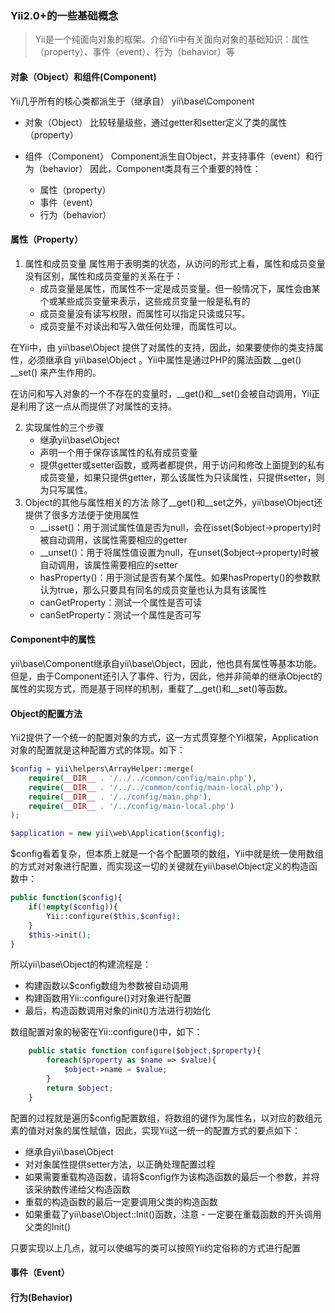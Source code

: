### Yii2.0+的一些基础概念

> Yii是一个纯面向对象的框架。介绍Yii中有关面向对象的基础知识：属性（property）、事件（event）、行为（behavior）等

#### 对象（Object）和组件(Component)
 Yii几乎所有的核心类都派生于（继承自） yii\base\Component

- 对象（Object）
比较轻量级些，通过getter和setter定义了类的属性（property）

- 组件（Component）
Component派生自Object，并支持事件（event）和行为（behavior）
因此，Component类具有三个重要的特性：
    + 属性（property）
    + 事件（event）
    + 行为（behavior）

#### 属性（Property）
1. 属性和成员变量
属性用于表明类的状态，从访问的形式上看，属性和成员变量没有区别，属性和成员变量的关系在于：
    - 成员变量是属性，而属性不一定是成员变量。但一般情况下，属性会由某个或某些成员变量来表示，这些成员变量一般是私有的
    - 成员变量没有读写权限，而属性可以指定只读或只写。
    - 成员变量不对读出和写入做任何处理，而属性可以。

在Yii中，由 yii\base\Object 提供了对属性的支持，因此，如果要使你的类支持属性，必须继承自 yii\base\Object 。Yii中属性是通过PHP的魔法函数 __get() __set() 来产生作用的。

在访问和写入对象的一个不存在的变量时，__get()和__set()会被自动调用，Yii正是利用了这一点从而提供了对属性的支持。

2. 实现属性的三个步骤
    - 继承yii\base\Object
    - 声明一个用于保存该属性的私有成员变量
    - 提供getter或setter函数，或两者都提供，用于访问和修改上面提到的私有成员变量，如果只提供getter，那么该属性为只读属性，只提供setter，则为只写属性。
3. Object的其他与属性相关的方法
除了__get()和__set之外，yii\base\Object还提供了很多方法便于使用属性
    - __isset()：用于测试属性值是否为null，会在isset($object->property)时被自动调用，该属性需要相应的getter
    - __unset()：用于将属性值设置为null，在unset($object->property)时被自动调用，该属性需要相应的setter
    - hasProperty()：用于测试是否有某个属性。如果hasProperty()的参数默认为true，那么只要具有同名的成员变量也认为具有该属性
    - canGetProperty：测试一个属性是否可读
    - canSetProperty：测试一个属性是否可写


#### Component中的属性
yii\base\Component继承自yii\base\Object，因此，他也具有属性等基本功能。
但是，由于Component还引入了事件、行为，因此，他并非简单的继承Object的属性的实现方式，而是基于同样的机制，重载了__get()和__set()等函数。

#### Object的配置方法
Yii2提供了一个统一的配置对象的方式，这一方式贯穿整个Yii框架，Application对象的配置就是这种配置方式的体现。如下：
```php
$config = yii\helpers\ArrayHelper::merge(
    require(__DIR__ . '/../../common/config/main.php'),
    require(__DIR__ . '/../../common/config/main-local.php'),
    require(__DIR__ . '/../config/main.php'),
    require(__DIR__ . '/../config/main-local.php')
);

$application = new yii\web\Application($config);
```
$config看着复杂，但本质上就是一个各个配置项的数组，Yii中就是统一使用数组的方式对对象进行配置，而实现这一切的关键就在yii\base\Object定义的构造函数中：
```php
public function($config){
    if(!empty($config)){
        Yii::configure($this,$config);
    }
    $this->init();
}
```
所以yii\base\Object的构建流程是：

- 构建函数以$config数组为参数被自动调用
- 构建函数用Yii::configure()对对象进行配置
- 最后，构造函数调用对象的init()方法进行初始化

数组配置对象的秘密在Yii::configure()中，如下：
```php
    public static function configure($object,$property){
        foreach($property as $name => $value){
            $object->name = $value;
        }
        return $object;
    }
```
配置的过程就是遍历$config配置数组，将数组的键作为属性名，以对应的数组元素的值对对象的属性赋值，因此，实现Yii这一统一的配置方式的要点如下：
- 继承自yii\base\Object
- 对对象属性提供setter方法，以正确处理配置过程
- 如果需要重载构造函数，请将$config作为该构造函数的最后一个参数，并将该采纳数传递给父构造函数
- 重载的构造函数的最后一定要调用父类的构造函数
- 如果重载了yii\base\Object::Init()函数，注意 - 一定要在重载函数的开头调用父类的Init()

只要实现以上几点，就可以使编写的类可以按照Yii约定俗称的方式进行配置
#### 事件（Event）




#### 行为(Behavior)